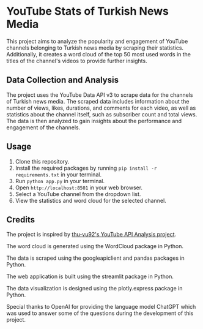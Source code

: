 <!DOCTYPE html>
<html>
<head>

</head>
<body>
  <h1>YouTube Stats of Turkish News Media</h1>
  <p>This project aims to analyze the popularity and engagement of YouTube channels belonging to Turkish news media by scraping their statistics. Additionally, it creates a word cloud of the top 50 most used words in the titles of the channel's videos to provide further insights.</p>

  <h2>Data Collection and Analysis</h2>
  <p>The project uses the YouTube Data API v3 to scrape data for the channels of Turkish news media. The scraped data includes information about the number of views, likes, durations, and comments for each video, as well as statistics about the channel itself, such as subscriber count and total views. The data is then analyzed to gain insights about the performance and engagement of the channels.</p>

  <h2>Usage</h2>
  <ol>
    <li>Clone this repository.</li>
    <li>Install the required packages by running <code>pip install -r requirements.txt</code> in your terminal.</li>
    <li>Run <code>python app.py</code> in your terminal.</li>
    <li>Open <code>http://localhost:8501</code> in your web browser.</li>
    <li>Select a YouTube channel from the dropdown list.</li>
    <li>View the statistics and word cloud for the selected channel.</li>
  </ol>

  <h2>Credits</h2>
  <p>The project is inspired by <a href="https://github.com/thu-vu92/youtube-api-analysis">thu-vu92's YouTube API Analysis project</a>.</p>
  <p>The word cloud is generated using the WordCloud package in Python.</p>
  <p>The data is scraped using the googleapiclient and pandas packages in Python.</p>
  <p>The web application is built using the streamlit package in Python.</p>
  <p>The data visualization is designed using the plotly.express package in Python.</p>
  <p>Special thanks to OpenAI for providing the language model ChatGPT which was used to answer some of the questions during the development of this project.</p>
</body>
</html>
